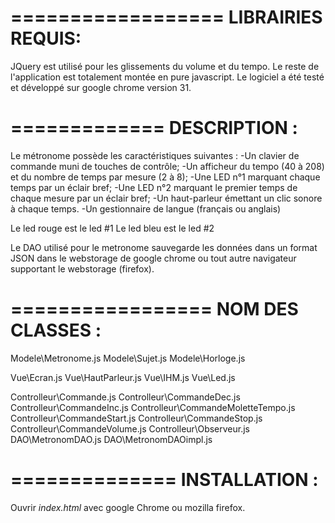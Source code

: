 ==================
LIBRAIRIES REQUIS:
==================

JQuery est utilisé pour les glissements du volume et du tempo.
Le reste de l'application est totalement montée en pure javascript.
Le logiciel a été testé et développé sur google chrome version 31.



=============
DESCRIPTION :
=============

Le métronome possède les caractéristiques suivantes :
-Un clavier de commande muni de touches de contrôle;
-Un afficheur du tempo (40 à 208) et du nombre de temps par mesure (2 à 8);
-Une LED n°1 marquant chaque temps par un éclair bref;
-Une LED n°2 marquant le premier temps de chaque mesure par un éclair bref;
-Un haut-parleur émettant un clic sonore à chaque temps.
-Un gestionnaire de langue (français ou anglais)

Le led rouge est le led #1
Le led bleu est le led #2

Le DAO utilisé pour le metronome sauvegarde les données dans un format JSON
dans le webstorage de google chrome ou tout autre navigateur supportant le
webstorage (firefox).


=================
NOM DES CLASSES :
=================

Modele\Metronome.js
Modele\Sujet.js
Modele\Horloge.js

Vue\Ecran.js
Vue\HautParleur.js
Vue\IHM.js
Vue\Led.js

Controlleur\Commande.js
Controlleur\CommandeDec.js
Controlleur\CommandeInc.js
Controlleur\CommandeMoletteTempo.js
Controlleur\CommandeStart.js
Controlleur\CommandeStop.js
Controlleur\CommandeVolume.js
Controlleur\Observeur.js
DAO\MetronomDAO.js
DAO\MetronomDAOimpl.js




==============
INSTALLATION :
==============

Ouvrir _index.html_ avec google Chrome ou mozilla firefox.
